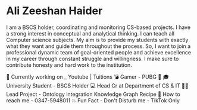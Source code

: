 # Ali Zeeshan Haider
I am a BSCS holder, coordinating and monitoring CS-based projects. I have a strong interest in conceptual and analytical thinking. 
I can teach all Computer science subjects. 
My aim is to provide my students with exactly what they want and guide them throughout the process. 
So, I want to join a professional dynamic team of goal-oriented people and achieve excellence in my career through constant struggle and willingness.
I make sure to contribute honesty and hard work to the institution.

📱 Currently working on _ Youtube | Tuitions
💣 Gamer - PUBG 🔫
🎓 University Student - BSCS Holder
💻 Head Cr at Department of CS & IT
👨‍💻 Lead Project - Ontology integration Knowledge Graph Recipe
💬 How to reach me - 0347-5948011
💥 Fun Fact - Don't Disturb me - TikTok Only
